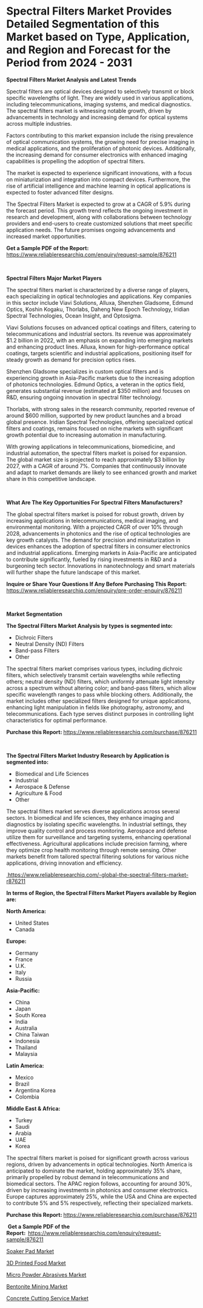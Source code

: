 <p><h1>Spectral Filters Market Provides Detailed Segmentation of this Market based on Type, Application, and Region and Forecast for the Period from 2024 - 2031</h1></p><p><strong>Spectral Filters Market Analysis and Latest Trends</strong></p>
<p><p>Spectral filters are optical devices designed to selectively transmit or block specific wavelengths of light. They are widely used in various applications, including telecommunications, imaging systems, and medical diagnostics. The spectral filters market is witnessing notable growth, driven by advancements in technology and increasing demand for optical systems across multiple industries.</p><p>Factors contributing to this market expansion include the rising prevalence of optical communication systems, the growing need for precise imaging in medical applications, and the proliferation of photonic devices. Additionally, the increasing demand for consumer electronics with enhanced imaging capabilities is propelling the adoption of spectral filters.</p><p>The market is expected to experience significant innovations, with a focus on miniaturization and integration into compact devices. Furthermore, the rise of artificial intelligence and machine learning in optical applications is expected to foster advanced filter designs.</p><p>The Spectral Filters Market is expected to grow at a CAGR of 5.9% during the forecast period. This growth trend reflects the ongoing investment in research and development, along with collaborations between technology providers and end-users to create customized solutions that meet specific application needs. The future promises ongoing advancements and increased market opportunities.</p></p>
<p><strong>Get a Sample PDF of the Report:&nbsp;</strong> <a href="https://www.reliableresearchiq.com/enquiry/request-sample/876211?utm_campaign=1141&utm_medium=2&utm_source=Github&utm_content=ia&utm_term=03122024&utm_id=spectral-filters">https://www.reliableresearchiq.com/enquiry/request-sample/876211</a></p>
<p>&nbsp;</p>
<p><strong>Spectral Filters Major Market Players</strong></p>
<p><p>The spectral filters market is characterized by a diverse range of players, each specializing in optical technologies and applications. Key companies in this sector include Viavi Solutions, Alluxa, Shenzhen Gladsome, Edmund Optics, Koshin Kogaku, Thorlabs, Daheng New Epoch Technology, Iridian Spectral Technologies, Ocean Insight, and Optosigma. </p><p>Viavi Solutions focuses on advanced optical coatings and filters, catering to telecommunications and industrial sectors. Its revenue was approximately $1.2 billion in 2022, with an emphasis on expanding into emerging markets and enhancing product lines. Alluxa, known for high-performance optical coatings, targets scientific and industrial applications, positioning itself for steady growth as demand for precision optics rises.</p><p>Shenzhen Gladsome specializes in custom optical filters and is experiencing growth in Asia-Pacific markets due to the increasing adoption of photonics technologies. Edmund Optics, a veteran in the optics field, generates substantial revenue (estimated at $350 million) and focuses on R&D, ensuring ongoing innovation in spectral filter technology.</p><p>Thorlabs, with strong sales in the research community, reported revenue of around $600 million, supported by new product launches and a broad global presence. Iridian Spectral Technologies, offering specialized optical filters and coatings, remains focused on niche markets with significant growth potential due to increasing automation in manufacturing.</p><p>With growing applications in telecommunications, biomedicine, and industrial automation, the spectral filters market is poised for expansion. The global market size is projected to reach approximately $3 billion by 2027, with a CAGR of around 7%. Companies that continuously innovate and adapt to market demands are likely to see enhanced growth and market share in this competitive landscape.</p></p>
<p>&nbsp;</p>
<p><strong>What Are The Key Opportunities For Spectral Filters Manufacturers?</strong></p>
<p><p>The global spectral filters market is poised for robust growth, driven by increasing applications in telecommunications, medical imaging, and environmental monitoring. With a projected CAGR of over 10% through 2028, advancements in photonics and the rise of optical technologies are key growth catalysts. The demand for precision and miniaturization in devices enhances the adoption of spectral filters in consumer electronics and industrial applications. Emerging markets in Asia-Pacific are anticipated to contribute significantly, fueled by rising investments in R&D and a burgeoning tech sector. Innovations in nanotechnology and smart materials will further shape the future landscape of this market.</p></p>
<p><strong>Inquire or Share Your Questions If Any Before Purchasing This Report:</strong> <a href="https://www.reliableresearchiq.com/enquiry/pre-order-enquiry/876211?utm_campaign=1141&utm_medium=2&utm_source=Github&utm_content=ia&utm_term=03122024&utm_id=spectral-filters">https://www.reliableresearchiq.com/enquiry/pre-order-enquiry/876211</a></p>
<p>&nbsp;</p>
<p><strong>Market Segmentation</strong></p>
<p><strong>The Spectral Filters Market Analysis by types is segmented into:</strong></p>
<p><ul><li>Dichroic Filters</li><li>Neutral Density (ND) Filters</li><li>Band-pass Filters</li><li>Other</li></ul></p>
<p><p>The spectral filters market comprises various types, including dichroic filters, which selectively transmit certain wavelengths while reflecting others; neutral density (ND) filters, which uniformly attenuate light intensity across a spectrum without altering color; and band-pass filters, which allow specific wavelength ranges to pass while blocking others. Additionally, the market includes other specialized filters designed for unique applications, enhancing light manipulation in fields like photography, astronomy, and telecommunications. Each type serves distinct purposes in controlling light characteristics for optimal performance.</p></p>
<p><strong>Purchase this Report:&nbsp;</strong><a href="https://www.reliableresearchiq.com/purchase/876211?utm_campaign=1141&utm_medium=2&utm_source=Github&utm_content=ia&utm_term=03122024&utm_id=spectral-filters">https://www.reliableresearchiq.com/purchase/876211</a></p>
<p>&nbsp;</p>
<p><strong>The Spectral Filters Market Industry Research by Application is segmented into:</strong></p>
<p><ul><li>Biomedical and Life Sciences</li><li>Industrial</li><li>Aerospace & Defense</li><li>Agriculture & Food</li><li>Other</li></ul></p>
<p><p>The spectral filters market serves diverse applications across several sectors. In biomedical and life sciences, they enhance imaging and diagnostics by isolating specific wavelengths. In industrial settings, they improve quality control and process monitoring. Aerospace and defense utilize them for surveillance and targeting systems, enhancing operational effectiveness. Agricultural applications include precision farming, where they optimize crop health monitoring through remote sensing. Other markets benefit from tailored spectral filtering solutions for various niche applications, driving innovation and efficiency.</p></p>
<p><a href="https://www.reliableresearchiq.com/-global-the-spectral-filters-market-r876211?utm_campaign=1141&utm_medium=2&utm_source=Github&utm_content=ia&utm_term=03122024&utm_id=spectral-filters">&nbsp;https://www.reliableresearchiq.com/-global-the-spectral-filters-market-r876211</a></p>
<p><strong>In terms of Region, the Spectral Filters Market Players available by Region are:</strong></p>
<p>
    <p> <strong> North America: </strong>
        <ul>
            <li>United States</li>
            <li>Canada</li>
        </ul>
        </p> 
    <p> <strong> Europe: </strong>
        <ul>
            <li>Germany</li>
            <li>France</li>
            <li>U.K.</li>
            <li>Italy</li>
            <li>Russia</li>
        </ul>
        </p> 
    <p> <strong> Asia-Pacific: </strong>
        <ul>
            <li>China</li>
            <li>Japan</li>
            <li>South Korea</li>
            <li>India</li>
            <li>Australia</li>
            <li>China Taiwan</li>
            <li>Indonesia</li>
            <li>Thailand</li>
            <li>Malaysia</li>
        </ul>
        </p> 
    <p> <strong> Latin America: </strong>
        <ul>
            <li>Mexico</li>
            <li>Brazil</li>
            <li>Argentina Korea</li>
            <li>Colombia</li>
        </ul>
        </p> 
    <p> <strong> Middle East & Africa: </strong>
        <ul>
            <li>Turkey</li>
            <li>Saudi</li>
            <li>Arabia</li>
            <li>UAE</li>
            <li>Korea</li>
        </ul>
    </p>
    </p>
<p><p>The spectral filters market is poised for significant growth across various regions, driven by advancements in optical technologies. North America is anticipated to dominate the market, holding approximately 35% share, primarily propelled by robust demand in telecommunications and biomedical sectors. The APAC region follows, accounting for around 30%, driven by increasing investments in photonics and consumer electronics. Europe captures approximately 25%, while the USA and China are expected to contribute 5% and 5% respectively, reflecting their specialized markets.</p></p>
<p><strong>Purchase this Report: </strong><a href="https://www.reliableresearchiq.com/purchase/876211?utm_campaign=1141&utm_medium=2&utm_source=Github&utm_content=ia&utm_term=03122024&utm_id=spectral-filters">https://www.reliableresearchiq.com/purchase/876211</a></p>
<p>&nbsp;<strong>Get a Sample PDF of the Report:&nbsp;&nbsp;</strong><a href="https://www.reliableresearchiq.com/enquiry/request-sample/876211?utm_campaign=1141&utm_medium=2&utm_source=Github&utm_content=ia&utm_term=03122024&utm_id=spectral-filters">https://www.reliableresearchiq.com/enquiry/request-sample/876211</a></p>
<p><strong></strong></p>
<p><p><a href="https://www.linkedin.com/pulse/future-soaker-pad-market-trends-revenue-forecast-anticipated-kx9ae?utm_campaign=1141&utm_medium=2&utm_source=Github&utm_content=ia&utm_term=03122024&utm_id=spectral-filters">Soaker Pad Market</a></p><p><a href="https://www.linkedin.com/pulse/3d-printed-food-market-regional-outlook-competition-2024-2031-jgnkf?utm_campaign=1141&utm_medium=2&utm_source=Github&utm_content=ia&utm_term=03122024&utm_id=spectral-filters">3D Printed Food Market</a></p><p><a href="https://issuu.com/reportprime-2/docs/micro-powder-abrasives-market-size-2030.pptx?utm_campaign=1141&utm_medium=2&utm_source=Github&utm_content=ia&utm_term=03122024&utm_id=spectral-filters">Micro Powder Abrasives Market</a></p><p><a href="https://www.linkedin.com/pulse/bentonite-mining-market-report-offers-financial-analysis-major-bexhf?utm_campaign=1141&utm_medium=2&utm_source=Github&utm_content=ia&utm_term=03122024&utm_id=spectral-filters">Bentonite Mining Market</a></p><p><a href="https://issuu.com/reportprime-2/docs/concrete-cutting-service-market-size-2030.pptx?utm_campaign=1141&utm_medium=2&utm_source=Github&utm_content=ia&utm_term=03122024&utm_id=spectral-filters">Concrete Cutting Service Market</a></p></p>